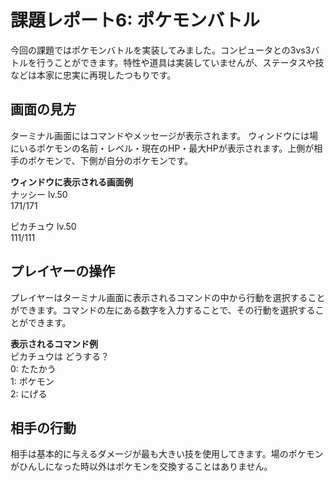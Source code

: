 # 課題レポート6: ポケモンバトル
今回の課題ではポケモンバトルを実装してみました。コンピュータとの3vs3バトルを行うことができます。特性や道具は実装していませんが、ステータスや技などは本家に忠実に再現したつもりです。

## 画面の見方  
ターミナル画面にはコマンドやメッセージが表示されます。
ウィンドウには場にいるポケモンの名前・レベル・現在のHP・最大HPが表示されます。上側が相手のポケモンで、下側が自分のポケモンです。

**ウィンドウに表示される画面例**  
ナッシー lv.50  
171/171  
  
  
  
ピカチュウ lv.50  
111/111  
  
## プレイヤーの操作  
プレイヤーはターミナル画面に表示されるコマンドの中から行動を選択することができます。コマンドの左にある数字を入力することで、その行動を選択することができます。

**表示されるコマンド例**  
ピカチュウは どうする？  
0: たたかう  
1: ポケモン  
2: にげる  
  
## 相手の行動  
相手は基本的に与えるダメージが最も大きい技を使用してきます。場のポケモンがひんしになった時以外はポケモンを交換することはありません。

